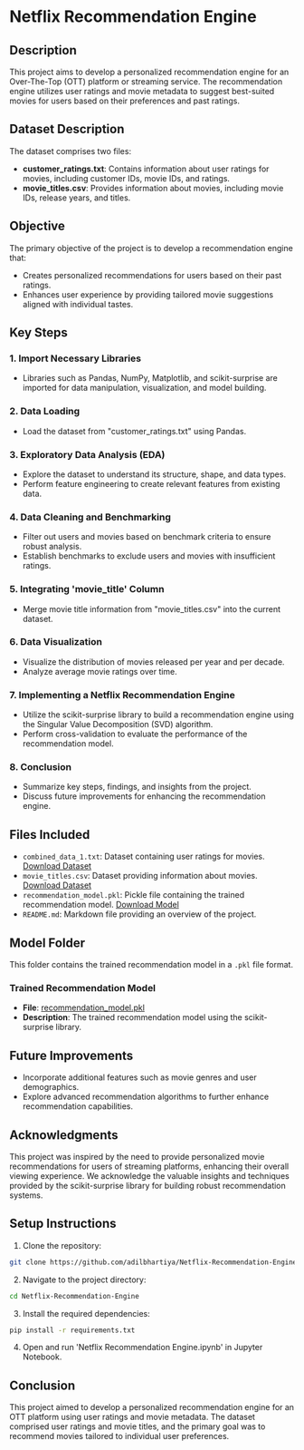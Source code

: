 # Netflix Recommendation Engine

## Description

This project aims to develop a personalized recommendation engine for an Over-The-Top (OTT) platform or streaming service. The recommendation engine utilizes user ratings and movie metadata to suggest best-suited movies for users based on their preferences and past ratings.

## Dataset Description

The dataset comprises two files:

- **customer_ratings.txt**: Contains information about user ratings for movies, including customer IDs, movie IDs, and ratings.
- **movie_titles.csv**: Provides information about movies, including movie IDs, release years, and titles.

## Objective

The primary objective of the project is to develop a recommendation engine that:

- Creates personalized recommendations for users based on their past ratings.
- Enhances user experience by providing tailored movie suggestions aligned with individual tastes.

## Key Steps

### 1. Import Necessary Libraries
- Libraries such as Pandas, NumPy, Matplotlib, and scikit-surprise are imported for data manipulation, visualization, and model building.

### 2. Data Loading
- Load the dataset from "customer_ratings.txt" using Pandas.

### 3. Exploratory Data Analysis (EDA)
- Explore the dataset to understand its structure, shape, and data types.
- Perform feature engineering to create relevant features from existing data.

### 4. Data Cleaning and Benchmarking
- Filter out users and movies based on benchmark criteria to ensure robust analysis.
- Establish benchmarks to exclude users and movies with insufficient ratings.

### 5. Integrating 'movie_title' Column
- Merge movie title information from "movie_titles.csv" into the current dataset.

### 6. Data Visualization
- Visualize the distribution of movies released per year and per decade.
- Analyze average movie ratings over time.

### 7. Implementing a Netflix Recommendation Engine
- Utilize the scikit-surprise library to build a recommendation engine using the Singular Value Decomposition (SVD) algorithm.
- Perform cross-validation to evaluate the performance of the recommendation model.

### 8. Conclusion
- Summarize key steps, findings, and insights from the project.
- Discuss future improvements for enhancing the recommendation engine.

## Files Included

- `combined_data_1.txt`: Dataset containing user ratings for movies. [Download Dataset](https://drive.google.com/file/d/1S3y2al6BoMGnL9KoXUtKuBz04ugPllDE/view?usp=drive_link)
- `movie_titles.csv`: Dataset providing information about movies. [Download Dataset](https://drive.google.com/file/d/1YaMSoh476KfWVR_GdjpYr8nfLZf4DdZY/view?usp=drive_link)
- `recommendation_model.pkl`: Pickle file containing the trained recommendation model. [Download Model](https://drive.google.com/file/d/1W8ijvEtHn2nDDDiPzl-hAuMIVQcko1WZ/view?usp=drive_link)
- `README.md`: Markdown file providing an overview of the project.

## Model Folder

This folder contains the trained recommendation model in a `.pkl` file format.

### Trained Recommendation Model

- **File**: [recommendation_model.pkl](https://drive.google.com/file/d/1W8ijvEtHn2nDDDiPzl-hAuMIVQcko1WZ/view?usp=drive_link)
- **Description**: The trained recommendation model using the scikit-surprise library.

## Future Improvements

- Incorporate additional features such as movie genres and user demographics.
- Explore advanced recommendation algorithms to further enhance recommendation capabilities.

## Acknowledgments

This project was inspired by the need to provide personalized movie recommendations for users of streaming platforms, enhancing their overall viewing experience. We acknowledge the valuable insights and techniques provided by the scikit-surprise library for building robust recommendation systems.

## Setup Instructions
1. Clone the repository:
```bash
git clone https://github.com/adilbhartiya/Netflix-Recommendation-Engine.git
```
2. Navigate to the project directory:
```bash
cd Netflix-Recommendation-Engine
```
3. Install the required dependencies:
```bash
pip install -r requirements.txt
```
4. Open and run 'Netflix Recommendation Engine.ipynb' in Jupyter Notebook.


## Conclusion

This project aimed to develop a personalized recommendation engine for an OTT platform using user ratings and movie metadata. The dataset comprised user ratings and movie titles, and the primary goal was to recommend movies tailored to individual user preferences.
